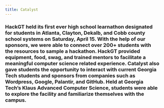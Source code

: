 ```yaml
---
title: Catalyst
---
```


### HackGT held its first ever high school learnathon designated for students in Atlanta, Clayton, Dekalb, and Cobb county school systems on Saturday, April 15. With the help of our sponsors, we were able to connect over 200+ students with the resources to sample a hackathon. HackGT provided equipment, food, swag, and trained mentors to facilitate a meaningful computer science related experience. Catalyst also gave students the opportunity to interact with current Georgia Tech students and sponsors from companies such as Wordpress, Google, Palantir, and GitHub. Held at Georgia Tech’s Klaus Advanced Computer Science, students were able to explore the facility and familiarize themselves with the campus. 
